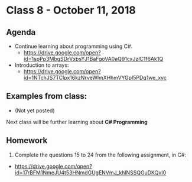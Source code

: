 # Class 8 - October 11, 2018

## Agenda

* Continue learning about programming using C#.
  * https://drive.google.com/open?id=1spPp3MbgSDrVxbsYJ1BaFgoVA0aQ91cxJzlC1f6Ak1Q
* Introduction to arrays:
  * https://drive.google.com/open?id=1NTchJS7TClpx16kzNrveWlmXHhmVYGpl5PDq1we_xyc

## Examples from class:
 * (Not yet posted)

Next class will be further learning about **C# Programming**

## Homework

1. Complete the questions 15 to 24 from the following assignment, in C#:
  * https://drive.google.com/open?id=17rBFM1NmeJU4t53HNmdGUgENVmJ_khlNSSQGuDKQvI0